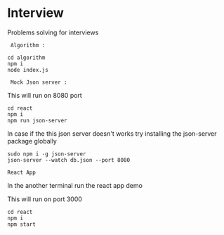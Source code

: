 # Interview
Problems solving for interviews 

`` Algorithm :``
```
cd algorithm
npm i
node index.js
```

`` Mock Json server :``

This will run on 8080 port
```
cd react
npm i
npm run json-server
```

In case if the this json server doesn't works try installing the json-server package globally

```
sudo npm i -g json-server
json-server --watch db.json --port 8080
```

``React App``

In the another terminal run the react app demo

This will run on port 3000
```
cd react
npm i
npm start
```